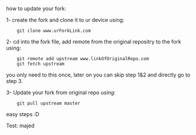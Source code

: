 how to update your fork:

1-  create the fork and clone it to ur device using:
```shell
    git clone www.urForkLink.com
```
2-  cd into the fork file, add remote from the original repositry to the fork  using:
```shell
    git remote add upstream www.linkOfOriginalRepo.com  
    git fetch upstream
```
you only need to this once, later on you can skip step 1&2 and directly go to step 3.

3-  Update your fork from original repo using:
```shell
    git pull upstream master
```
easy steps :D


Test: majed 